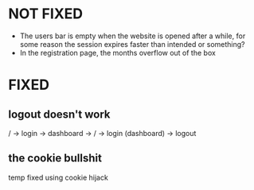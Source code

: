 
# NOT FIXED
- The users bar is empty when the website is opened after a while, for some reason the session expires faster than intended or something?
- In the registration page, the months overflow out of the box

# FIXED

## logout doesn't work
/ -> login -> dashboard -> / -> login (dashboard) -> logout

## the cookie bullshit
temp fixed using cookie hijack
